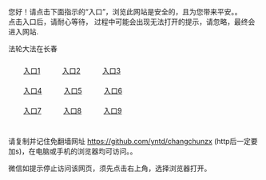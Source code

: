 您好！请点击下面指示的“入口”，浏览此网站是安全的，且为您带来平安。。 <br/>
点击入口后，请耐心等待， 过程中可能会出现无法打开的提示，请忽略，最终会进入网站. </br>

法轮大法在长春<br/>
<div style="padding:10px"><a style="margin:20px" target="_blank" href="https://d2yos9t3xdxnrs.cloudfront.net/2Qpsp?sdwesc" id="ccLink1" rel="nofollow">入口1</a> <a target="_blank" style="margin:20px" href="https://d2hb1axi95mwdw.cloudfront.net/2Qpsp?aiknphmx" id="ccLink2" rel="nofollow">入口2</a> <a style="margin:20px" target="_blank" href="https://drn9lt0pex8ap.cloudfront.net/2Qpsp?zfxoxdcy" id="ccLink3" rel="nofollow">入口3</a></div>

<div style="padding:10px" ><a style="margin:20px" target="_blank" href="https://d2yos9t3xdxnrs.cloudfront.net/2Qpsp?sdwesc" id="ccLink4" rel="nofollow">入口4</a> <a style="margin:20px" href="https://d2hb1axi95mwdw.cloudfront.net/2Qpsp?aiknphmx" target="_blank" id="ccLink5" rel="nofollow">入口5</a> <a style="margin:20px" href="https://drn9lt0pex8ap.cloudfront.net/2Qpsp?zfxoxdcy" target="_blank" id="ccLink6" rel="nofollow">入口6</a></div>

<div style="padding:10px"><a style="margin:20px" target="_blank" href="https://d2yos9t3xdxnrs.cloudfront.net/2Qpsp?sdwesc" id="ccLink7" rel="nofollow">入口7</a> <a style="margin:20px" href="https://d2hb1axi95mwdw.cloudfront.net/2Qpsp?aiknphmx" target="_blank" id="ccLink8" rel="nofollow">入口8</a> <a style="margin:20px" target="_blank" href="https://drn9lt0pex8ap.cloudfront.net/2Qpsp?zfxoxdcy" id="ccLink9" rel="nofollow">入口9</a></div>

<br/>



请复制并记住免翻墙网址 https://github.com/yntd/changchunzx (http后一定要加s)，在电脑或手机的浏览器均可访问。。<br/>

微信如提示停止访问该网页，须先点击右上角，选择浏览器打开。
